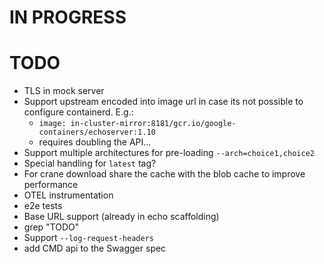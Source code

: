 # IN PROGRESS

# TODO

- TLS in mock server
- Support upstream encoded into image url in case its not possible to configure containerd. E.g.:
  - `image: in-cluster-mirror:8181/gcr.io/google-containers/echoserver:1.10`
  - requires doubling the API...
- Support multiple architectures for pre-loading `--arch=choice1,choice2`
- Special handling for `latest` tag?
- For crane download share the cache with the blob cache to improve performance
- OTEL instrumentation
- e2e tests
- Base URL support (already in echo scaffolding)
- grep "TODO"
- Support `--log-request-headers`
- add CMD api to the Swagger spec
